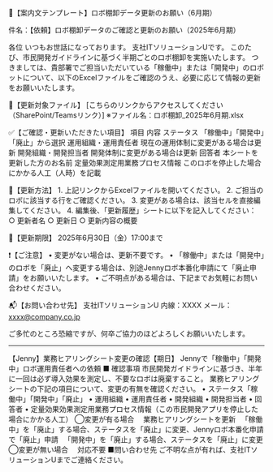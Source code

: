 📩【案内文テンプレート】ロボ棚卸データ更新のお願い（6月期）

件名：【依頼】ロボ棚卸データのご確認と更新のお願い（2025年6月期）

各位
いつもお世話になっております。
支社ITソリューションUです。
このたび、市民開発ガイドラインに基づく半期ごとのロボ棚卸を実施いたします。
つきましては、貴部署でご担当いただいている「稼働中」または「開発中」のロボットについて、以下のExcelファイルをご確認のうえ、必要に応じて情報の更新をお願いいたします。

🔗【更新対象ファイル】
[こちらのリンクからアクセスしてください（SharePoint/Teamsリンク）]
※ファイル名：ロボ棚卸_2025年6月期.xlsx

✅【ご確認・更新いただきたい項目】
項目	内容
ステータス	「稼働中」「開発中」「廃止」から選択
運用組織・運用責任者	現在の運用体制に変更がある場合は更新
開発組織・開発担当者	開発体制に変更がある場合は更新
回答者	本シートを更新した方のお名前
定量効果測定用業務プロセス情報	このロボを停止した場合にかかる人工（人時）を記載

📝【更新方法】
	1. 上記リンクからExcelファイルを開いてください。
	2. ご担当のロボに該当する行をご確認ください。
	3. 変更がある場合は、該当セルを直接編集してください。
	4. 編集後、「更新履歴」シートに以下を記入してください：
		○ 更新者名
		○ 更新日
		○ 更新内容の概要

📅【更新期限】
2025年6月30日（金）17:00まで

❗【ご注意】
	• 変更がない場合は、更新不要です。
	• 「稼働中」または「開発中」のロボを「廃止」へ変更する場合は、別途Jennyロボ本番化申請にて「廃止申請」をお願いいたします。
	• ご不明点がある場合は、下記までお気軽にお問い合わせください。

📬【お問い合わせ先】
支社ITソリューションU
内線：XXXX
メール：xxxx@company.co.jp

ご多忙のところ恐縮ですが、何卒ご協力のほどよろしくお願いいたします。

---

【Jenny】業務ヒアリングシート変更の確認【期日】 
Jennyで「稼働中」「開発中」ロボ運用責任者への依頼 
■ 確認事項
市民開発ガイドラインに基づき、半年に一回は必ず導入効果を測定し、不要なロボは廃棄すること。
業務ヒアリングシートの下記の項目について、変更の有無を確認ください。
	• ステータス「稼働中」「開発中」「廃止」
	• 運用組織
	• 運用責任者
	• 開発組織
	• 開発担当者
	• 回答者
	• 定量効果効果測定用業務プロセス情報（この市民開発アプリを停止した場合にかかる人工）
◯変更が有る場合 
　業務ヒアリングシートを更新
　「稼働中」を「廃止」する場合、ステータスを「廃止」に変更、Jennyロボ本番化申請で「廃止」申請
　「開発中」を「廃止」する場合、ステータスを「廃止」に変更
◯変更が無い場合 
　対応不要
■問い合わせ先 
ご不明な点が有れば、支社ITソリューションUまでご連絡ください。 
